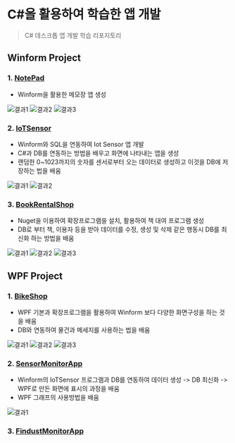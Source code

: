 # C#을 활용하여 학습한 앱 개발
> C# 데스크톱 앱 개발 학습 리포지토리

## Winform Project
### 1. [NotePad](https://github.com/junseongwoo/StudyDesktopApp/tree/main/WinformApp/WinExecutiveBank/MyNotePadApp)

- Winform을 활용한 메모장 앱 생성

![결과1](https://github.com/junseongwoo/StudyDesktopApp/blob/main/ResultImg/WinNotePad.png?raw=true "NotePad")
![결과2](https://github.com/junseongwoo/StudyDesktopApp/blob/main/ResultImg/WinNotePad2.png?raw=true "NotePad")
![결과3](https://github.com/junseongwoo/StudyDesktopApp/blob/main/ResultImg/WinNotePad3.png?raw=true "NotePad")

### 2. [IoTSensor](https://github.com/junseongwoo/StudyDesktopApp/tree/main/WinformApp/WinFormAdvancedBank/IoTSensorMonApp)

- Winform와 SQL을 연동하여 Iot Sensor 앱 개발
- C#과 DB를 연동하는 방법을 배우고 화면에 나타내는 앱을 생성
- 랜덤한 0~1023까지의 숫자를 센서로부터 오는 데이터로 생성하고 이것을 DB에 저장하는 법을 배움

![결과1](https://github.com/junseongwoo/StudyDesktopApp/blob/main/ResultImg/WinIot.png?raw=true "Sensor Monitor")
![결과2](https://github.com/junseongwoo/StudyDesktopApp/blob/main/ResultImg/WinIot2.png?raw=true "Sensor Monitor")

### 3. [BookRentalShop](https://github.com/junseongwoo/StudyDesktopApp/tree/main/WinformApp/WinFormAdvancedBank/BookRentalShopApp)

- Nuget을 이용하여 확장프로그램을 설치, 활용하여 책 대여 프로그램 생성
- DB로 부터 책, 이용자 등을 받아 데이터를 수정, 생성 및 삭제 같은 행동시 DB를 최신화 하는 방법을 배움

![결과1](https://github.com/junseongwoo/StudyDesktopApp/blob/main/ResultImg/BookRental.png?raw=true "초기 화면")
![결과2](https://github.com/junseongwoo/StudyDesktopApp/blob/main/ResultImg/BookRental2.png?raw=true " 구분")
![결과3](https://github.com/junseongwoo/StudyDesktopApp/blob/main/ResultImg/BookRental3.png?raw=true "회원 관리")

## WPF Project
### 1. [BikeShop](https://github.com/junseongwoo/StudyDesktopApp/tree/main/WPFApp/WpfAdvBank/WpfPracticeApp)

- WPF 기본과 확장프로그램을 활용하여 Winform 보다 다양한 화면구성을 하는 것을 배움
- DB와 연동하여 물건과 메세지를 사용하는 법을 배움 

![결과1](https://github.com/junseongwoo/StudyDesktopApp/blob/main/ResultImg/WpfBike.png?raw=true "초기 화면")
![결과2](https://github.com/junseongwoo/StudyDesktopApp/blob/main/ResultImg/WpfBike1.png?raw=true "Products 선택") 
![결과3](https://github.com/junseongwoo/StudyDesktopApp/blob/main/ResultImg/WpfBIke2.png?raw=true "Chat")

### 2. [SensorMonitorApp](https://github.com/junseongwoo/StudyDesktopApp/tree/main/WPFApp/WpfAdvBank/PhotoSensorMonApp)

- Winform의 IoTSensor 프로그램과 DB를 연동하여 데이터 생성 -> DB 최신화 -> WPF로 만든 화면에 표시의 과정을 배움 
- WPF 그래프의 사용방법을 배움

![결과1](https://github.com/junseongwoo/StudyDesktopApp/blob/main/ResultImg/SensorMon.png?raw=true "SenSor Monitor")

### 3. [FindustMonitorApp](https://github.com/junseongwoo/StudyDesktopApp/tree/main/WPFApp/WpfAdvBank/FineDustMonApp)



